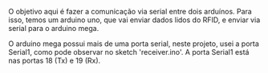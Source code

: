 O objetivo aqui é fazer a comunicação via serial entre dois arduínos. Para isso, temos um arduino uno, que vai enviar dados lidos do RFID, e enviar via serial para o arduino mega. 

O arduino mega possui mais de uma porta serial, neste projeto, usei a porta Serial1, como pode observar no sketch 'receiver.ino'. A porta Serial1 está nas portas 18 (Tx) e 19 (Rx).
